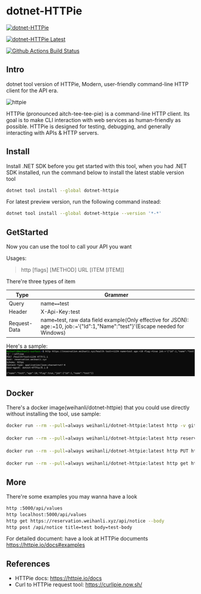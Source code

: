 # dotnet-HTTPie

[![dotnet-HTTPie](https://img.shields.io/nuget/v/dotnet-HTTPie)](https://www.nuget.org/packages/dotnet-HTTPie/)

[![dotnet-HTTPie Latest](https://img.shields.io/nuget/vpre/dotnet-HTTPie)](https://www.nuget.org/packages/dotnet-HTTPie/absoluteLatest)

[![Github Actions Build Status](https://github.com/WeihanLi/dotnet-HTTPie/workflows/default/badge.svg?branch=dev)](https://github.com/WeihanLi/dotnet-HTTPie/actions?query=workflow%default+branch%3Adev)

## Intro

dotnet tool version of HTTPie, Modern, user-friendly command-line HTTP client for the API era.

![httpie](https://raw.githubusercontent.com/httpie/httpie/master/httpie.gif)

HTTPie (pronounced aitch-tee-tee-pie) is a command-line HTTP client. Its goal is to make CLI interaction with web services as human-friendly as possible. HTTPie is designed for testing, debugging, and generally interacting with APIs & HTTP servers.

## Install

Install .NET SDK before you get started with this tool, when you had .NET SDK installed, run the command below to install the latest stable version tool

``` bash
dotnet tool install --global dotnet-httpie
```

For latest preview version, run the following command instead:

``` bash
dotnet tool install --global dotnet-httpie --version '*-*'
```

## GetStarted

Now you can use the tool to call your API you want

Usages:

> http [flags] [METHOD] URL [ITEM [ITEM]]

There're three types of item

Type | Grammer
-----|-------
Query| name`==`test
Header| X-Api-Key`:`test
Request-Data | name`=`test, raw data field example(Only effective for JSON): age`:=`10, job`:=`'{"Id":1,"Name":"test"}'(Escape needed for Windows)

Here's a sample: ![sample](./images/sample.png)

## Docker

There's a docker image(weihanli/dotnet-httpie) that you could use directly without installing the tool, use sample:

``` bash
docker run --rm --pull=always weihanli/dotnet-httpie:latest http -v github.com

docker run --rm --pull=always weihanli/dotnet-httpie:latest http reservation.weihanli.xyz/health job:='{"id":1,"name":"tester"}' --offline

docker run --rm --pull=always weihanli/dotnet-httpie:latest http PUT httpbin.org hello=world

docker run --rm --pull=always weihanli/dotnet-httpie:latest http get httpbin.org/status/400
```

## More

There're some examples you may wanna have a look

``` bash
http :5000/api/values
http localhost:5000/api/values
http get https://reservation.weihanli.xyz/api/notice --body
http post /api/notice title=test body=test-body
```

For detailed document: have a look at HTTPie documents <https://httpie.io/docs#examples>

## References

- HTTPie docs: <https://httpie.io/docs>
- Curl to HTTPie request tool: <https://curlipie.now.sh/>

